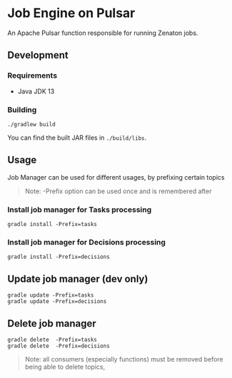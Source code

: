 # Job Engine on Pulsar

An Apache Pulsar function responsible for running Zenaton jobs.

## Development

### Requirements

- Java JDK 13

### Building

```shell script
./gradlew build
```

You can find the built JAR files in `./build/libs`.

## Usage

Job Manager can be used for different usages, by prefixing certain topics

> Note: -Prefix option can be used once and is remembered after

### Install job manager for Tasks processing

```shell script
gradle install -Prefix=tasks
```

### Install job manager for Decisions processing

```shell script
gradle install -Prefix=decisions
```

## Update job manager (dev only)

```shell script
gradle update -Prefix=tasks
gradle update -Prefix=decisions

```

## Delete job manager

```shell script
gradle delete  -Prefix=tasks
gradle delete  -Prefix=decisions
```

> Note:  all consumers (especially functions) must be removed before being able to delete topics,

